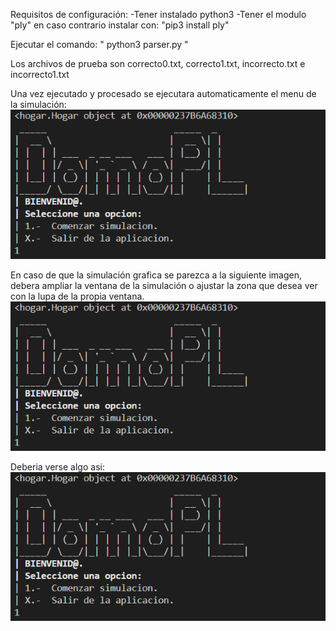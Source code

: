 Requisitos de configuración:
-Tener instalado python3 
-Tener el modulo "ply" en caso contrario instalar con:
  "pip3 install ply"
  
Ejecutar el comando: " python3 parser.py <archivo que vas a probar>"

Los archivos de prueba son correcto0.txt, correcto1.txt, incorrecto.txt e incorrecto1.txt

Una vez ejecutado y procesado se ejecutara automaticamente el menu de la simulación:
![Menu](https://github.com/PedroRoViUni/Procesador-de-Lenguaje/blob/main/menu%20simulaci%C3%B3n.png)

En caso de que la simulación grafica se parezca a la siguiente imagen, debera ampliar la ventana de la simulación o ajustar la zona que desea ver con la lupa de la propia ventana.
![figura1](https://github.com/PedroRoViUni/Procesador-de-Lenguaje/blob/main/menu%20simulaci%C3%B3n.png)

Deberia verse algo asi:
![figura2](https://github.com/PedroRoViUni/Procesador-de-Lenguaje/blob/main/menu%20simulaci%C3%B3n.png)

